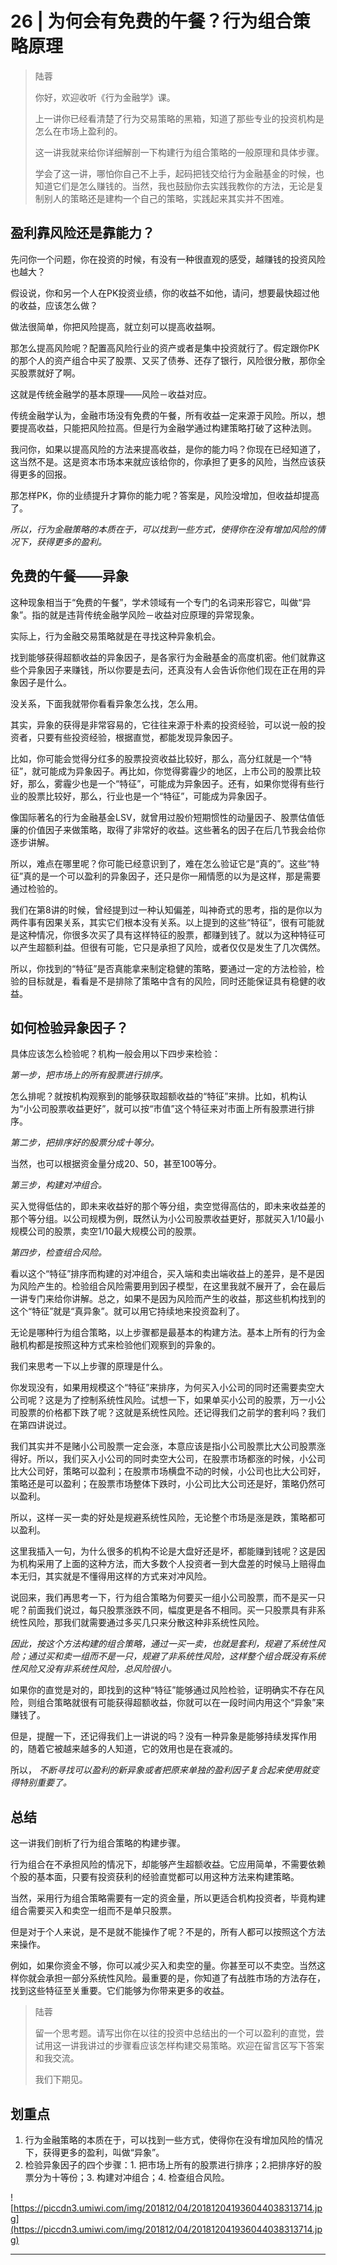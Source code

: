 # 26 | 为何会有免费的午餐？行为组合策略原理

> 陆蓉
> 
> 你好，欢迎收听《行为金融学》课。
> 
> 上一讲你已经看清楚了行为交易策略的黑箱，知道了那些专业的投资机构是怎么在市场上盈利的。
> 
> 这一讲我就来给你详细解剖一下构建行为组合策略的一般原理和具体步骤。
> 
> 学会了这一讲，哪怕你自己不上手，起码把钱交给行为金融基金的时候，也知道它们是怎么赚钱的。当然，我也鼓励你去实践我教你的方法，无论是复制别人的策略还是建构一个自己的策略，实践起来其实并不困难。

## 盈利靠风险还是靠能力？

先问你一个问题，你在投资的时候，有没有一种很直观的感受，越赚钱的投资风险也越大？

假设说，你和另一个人在PK投资业绩，你的收益不如他，请问，想要最快超过他的收益，应该怎么做？

做法很简单，你把风险提高，就立刻可以提高收益啊。

那怎么提高风险呢？配置高风险行业的资产或者是集中投资就行了。假定跟你PK的那个人的资产组合中买了股票、又买了债券、还存了银行，风险很分散，那你全买股票就好了啊。

这就是传统金融学的基本原理——风险－收益对应。

传统金融学认为，金融市场没有免费的午餐，所有收益一定来源于风险。所以，想要提高收益，只能把风险拉高。但是行为金融学通过构建策略打破了这种法则。

我问你，如果以提高风险的方法来提高收益，是你的能力吗？你现在已经知道了，这当然不是。这是资本市场本来就应该给你的，你承担了更多的风险，当然应该获得更多的回报。

那怎样PK，你的业绩提升才算你的能力呢？答案是，风险没增加，但收益却提高了。

 *所以，行为金融策略的本质在于，可以找到一些方式，使得你在没有增加风险的情况下，获得更多的盈利。*

## 免费的午餐——异象

这种现象相当于“免费的午餐”，学术领域有一个专门的名词来形容它，叫做“异象”。指的就是违背传统金融学风险－收益对应原理的异常现象。

实际上，行为金融交易策略就是在寻找这种异象机会。

找到能够获得超额收益的异象因子，是各家行为金融基金的高度机密。他们就靠这些个异象因子来赚钱，所以你要是去问，还真没有人会告诉你他们现在正在用的异象因子是什么。

没关系，下面我就带你看看异象怎么找，怎么用。

其实，异象的获得是非常容易的，它往往来源于朴素的投资经验，可以说一般的投资者，只要有些投资经验，根据直觉，都能发现异象因子。

比如，你可能会觉得分红多的股票投资收益比较好，那么，高分红就是一个“特征”，就可能成为异象因子。再比如，你觉得雾霾少的地区，上市公司的股票比较好，那么，雾霾少也是一个“特征”，可能成为异象因子。还有，如果你觉得有些行业的股票比较好，那么，行业也是一个“特征”，可能成为异象因子。

像国际著名的行为金融基金LSV，就曾用过股价短期惯性的动量因子、股票估值低廉的价值因子来做策略，取得了非常好的收益。这些著名的因子在后几节我会给你逐步讲解。

所以，难点在哪里呢？你可能已经意识到了，难在怎么验证它是“真的”。这些“特征”真的是一个可以盈利的异象因子，还只是你一厢情愿的以为是这样，那是需要通过检验的。

我们在第8讲的时候，曾经提到过一种认知偏差，叫神奇式的思考，指的是你以为两件事有因果关系，其实它们根本没有关系。以上提到的这些“特征”，很有可能就是这种情况，你很多次买了具有这样特征的股票，都赚到钱了。就以为这种特征可以产生超额利益。但很有可能，它只是承担了风险，或者仅仅是发生了几次偶然。

所以，你找到的“特征”是否真能拿来制定稳健的策略，要通过一定的方法检验，检验的目标就是，看看是不是排除了策略中含有的风险，同时还能保证具有稳健的收益。

## 如何检验异象因子？

具体应该怎么检验呢？机构一般会用以下四步来检验：

 *第一步，把市场上的所有股票进行排序。*

怎么排呢？就按机构观察到的能够获取超额收益的“特征”来排。比如，机构认为“小公司股票收益更好”，就可以按“市值”这个特征来对市面上所有股票进行排序。

 *第二步，把排序好的股票分成十等分。*

当然，也可以根据资金量分成20、50，甚至100等分。

 *第三步，构建对冲组合。*

买入觉得低估的，即未来收益好的那个等分组，卖空觉得高估的，即未来收益差的那个等分组。以公司规模为例，既然认为小公司股票收益更好，那就买入1/10最小规模公司的股票，卖空1/10最大规模公司的股票。

 *第四步，检查组合风险。*

看以这个“特征”排序而构建的对冲组合，买入端和卖出端收益上的差异，是不是因为风险产生的。检验组合风险需要用到因子模型，在这里我就不展开了，会在最后一讲专门来给你讲解。总之，如果不是因为风险而产生的收益，那这些机构找到的这个“特征”就是“真异象”。就可以用它持续地来投资盈利了。

无论是哪种行为组合策略，以上步骤都是最基本的构建方法。基本上所有的行为金融机构都是按照这种方式来检验他们观察到的异象的。

我们来思考一下以上步骤的原理是什么。

你发现没有，如果用规模这个“特征”来排序，为何买入小公司的同时还需要卖空大公司呢？这是为了控制系统性风险。试想一下，如果单买小公司的股票，万一小公司股票的价格都下跌了呢？这就是系统性风险。还记得我们之前学的套利吗？我们在第四讲说过。

我们其实并不是赌小公司股票一定会涨，本意应该是指小公司股票比大公司股票涨得好。所以，我们买入小公司的同时卖空大公司，在股票市场都涨的时候，小公司比大公司好，策略可以盈利；在股票市场横盘不动的时候，小公司也比大公司好，策略还是可以盈利；在股票市场整体下跌时，小公司比大公司还是好，策略仍然可以盈利。

所以，这样一买一卖的好处是规避系统性风险，无论整个市场是涨是跌，策略都可以盈利。

这里我插入一句，为什么很多的机构不论是大盘好还是坏，都能赚到钱呢？这是因为机构采用了上面的这种方法，而大多数个人投资者一到大盘差的时候马上赔得血本无归，其实就是不懂得用这样的方式来对冲风险。

说回来，我们再思考一下，行为组合策略为何要买一组小公司股票，而不是买一只呢？前面我们说过，每只股票涨跌不同，幅度更是各不相同。买一只股票具有非系统性风险，那我们就需要通过多买几只来分散这种非系统性风险。

 *因此，按这个方法构建的组合策略，通过一买一卖，也就是套利，规避了系统性风险；通过买和卖一组而不是一只，规避了非系统性风险，这样整个组合既没有系统性风险又没有非系统性风险，总风险很小。*

如果你的直觉是对的，即找到的这种“特征”能够通过风险检验，证明确实不存在风险，则组合策略就很有可能获得超额收益，你就可以在一段时间内用这个“异象”来赚钱了。

但是，提醒一下，还记得我们上一讲说的吗？没有一种异象是能够持续发挥作用的，随着它被越来越多的人知道，它的效用也是在衰减的。

所以， *不断寻找可以盈利的新异象或者把原来单独的盈利因子复合起来使用就变得特别重要了。*

## 总结

这一讲我们剖析了行为组合策略的构建步骤。

行为组合在不承担风险的情况下，却能够产生超额收益。它应用简单，不需要依赖个股的基本面，只要有投资获利的经验直觉都可以用这种方法来构建策略。

当然，采用行为组合策略需要有一定的资金量，所以更适合机构投资者，毕竟构建组合需要买入和卖空一组而不是单只股票。

但是对于个人来说，是不是就不能操作了呢？不是的，所有人都可以按照这个方法来操作。

例如，如果你资金不够，你可以减少买入和卖空的量。你甚至可以不卖空。当然这样你就会承担一部分系统性风险。最重要的是，你知道了有战胜市场的方法存在，找到这些特征至关重要。它们能够为你带来更多的收益。

> 陆蓉
> 
> 留一个思考题。请写出你在以往的投资中总结出的一个可以盈利的直觉，尝试用这一讲我讲过的步骤看应该怎样构建交易策略。欢迎在留言区写下答案和我交流。
> 
> 我们下期见。

## 划重点

1. 行为金融策略的本质在于，可以找到一些方式，使得你在没有增加风险的情况下，获得更多的盈利，叫做“异象”。
2. 检验异象因子的四个步骤：1. 把市场上所有的股票进行排序；2.把排序好的股票分为十等份；3. 构建对冲组合；4. 检查组合风险。


![https://piccdn3.umiwi.com/img/201812/04/201812041936044038313714.jpg](https://piccdn3.umiwi.com/img/201812/04/201812041936044038313714.jpg)

---
